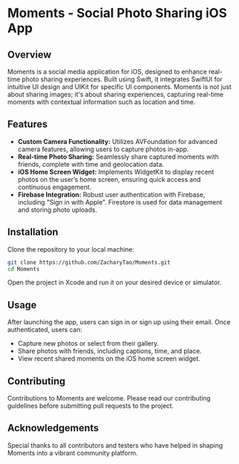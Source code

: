 # Moments - Social Photo Sharing iOS App

## Overview
Moments is a social media application for iOS, designed to enhance real-time photo sharing experiences. Built using Swift, it integrates SwiftUI for intuitive UI design and UIKit for specific UI components. Moments is not just about sharing images; it's about sharing experiences, capturing real-time moments with contextual information such as location and time.

## Features
- **Custom Camera Functionality:** Utilizes AVFoundation for advanced camera features, allowing users to capture photos in-app.
- **Real-time Photo Sharing:** Seamlessly share captured moments with friends, complete with time and geolocation data.
- **iOS Home Screen Widget:** Implements WidgetKit to display recent photos on the user’s home screen, ensuring quick access and continuous engagement.
- **Firebase Integration:** Robust user authentication with Firebase, including "Sign in with Apple". Firestore is used for data management and storing photo uploads.

## Installation
Clone the repository to your local machine:

```bash
git clone https://github.com/ZacharyTao/Moments.git
cd Moments
```
Open the project in Xcode and run it on your desired device or simulator.

## Usage

After launching the app, users can sign in or sign up using their email. Once authenticated, users can:

- Capture new photos or select from their gallery.
- Share photos with friends, including captions, time, and place.
- View recent shared moments on the iOS home screen widget.

## Contributing

Contributions to Moments are welcome. Please read our contributing guidelines before submitting pull requests to the project.

## Acknowledgements

Special thanks to all contributors and testers who have helped in shaping Moments into a vibrant community platform.

